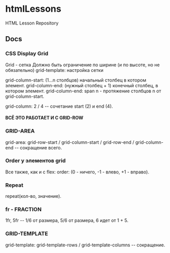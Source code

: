 # htmlLessons
HTML Lesson Repository
## Docs
### CSS Display Grid
Grid - сетка
Должно быть ограничение по ширине (и по высоте, но не обязательно)
grid-template: настройка сетки

grid-column-start: (1...n столбцов) начальный столбец в котором элемент.
grid-column-end: (нужный столбец + 1) конечный столбец, в котором элемент.
grid-column-end: span n - протяжение столбцов n от grid-column-start.

grid-column: 2 / 4 -- сочетание start (2) и end (4).
#### ВСЁ ЭТО РАБОТАЕТ И С GRID-ROW
### GRID-AREA
grid-area: grid-row-start / grid-column-start / grid-row-end / grid-column-end -- сокращение всего.

### Order у элементов grid
Все также, как и с flex: 
order: (0 - ничего, -1 - влево, +1 - вправо).

### Repeat
repeat(кол-во, значение).

### fr - FRACTION
1fr, 5fr -- 1/6 от размера, 5/6 от размера, 6 идет от 1 + 5.

### GRID-TEMPLATE
grid-template: grid-template-rows / grid-template-columns -- сокращение.
